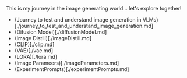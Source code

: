 This is my journey in the image generating world... let's explore together! 


- (Journey to test and understand image generation in VLMs)[./journey_to_test_and_understand_image_generation.md]
- (Difusion Model)[./diffusionModel.md]
- (Image Distill)[./imageDistill.md]
- (CLIP)[./clip.md]
- (VAE)[./vae.md]
- (LORA)[./lora.md]
- (Image Parameers)[./imageParameters.md]
- (ExperimentPrompts)[./experimentPrompts.md]